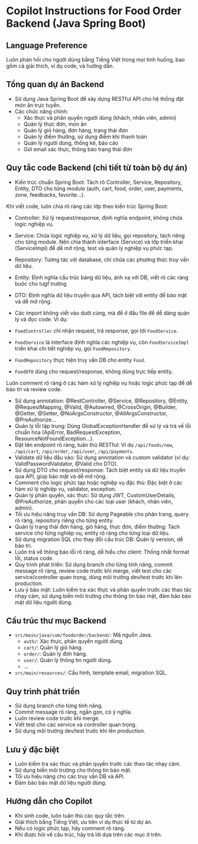 # Copilot Instructions for Food Order Backend (Java Spring Boot)

## Language Preference

Luôn phản hồi cho người dùng bằng Tiếng Việt trong mọi tình huống, bao gồm cả giải thích, ví dụ code, và hướng dẫn.

## Tổng quan dự án Backend

- Sử dụng Java Spring Boot để xây dựng RESTful API cho hệ thống đặt món ăn trực tuyến.
- Các chức năng chính:
  - Xác thực và phân quyền người dùng (khách, nhân viên, admin)
  - Quản lý thực đơn, món ăn
  - Quản lý giỏ hàng, đơn hàng, trạng thái đơn
  - Quản lý điểm thưởng, sử dụng điểm khi thanh toán
  - Quản lý người dùng, thống kê, báo cáo
  - Gửi email xác thực, thông báo trạng thái đơn

## Quy tắc code Backend (chi tiết từ toàn bộ dự án)

- Kiến trúc chuẩn Spring Boot: Tách rõ Controller, Service, Repository, Entity, DTO cho từng module (auth, cart, food, order, user, payments, zone, feedbacks, favorite...).

Khi viết code, luôn chia rõ ràng các lớp theo kiến trúc Spring Boot:

- Controller: Xử lý request/response, định nghĩa endpoint, không chứa logic nghiệp vụ.
- Service: Chứa logic nghiệp vụ, xử lý dữ liệu, gọi repository, tách riêng cho từng module. Nên chia thành interface (Service) và lớp triển khai (ServiceImpl) để dễ mở rộng, test và quản lý nghiệp vụ phức tạp.
- Repository: Tương tác với database, chỉ chứa các phương thức truy vấn dữ liệu.
- Entity: Định nghĩa cấu trúc bảng dữ liệu, ánh xạ với DB, viết rõ các ràng buộc cho tưgf trường
- DTO: Định nghĩa dữ liệu truyền qua API, tách biệt với entity để bảo mật và dễ mở rộng.
- Các import không viết vào dưới cùng, mà để ở đầu file để dễ dàng quản lý và đọc code.
Ví dụ:

- `FoodController` chỉ nhận request, trả response, gọi tới `FoodService`.
- `FoodService` là interface định nghĩa các nghiệp vụ, còn `FoodServiceImpl` triển khai chi tiết nghiệp vụ, gọi `FoodRepository`.
- `FoodRepository` thực hiện truy vấn DB cho entity `Food`.
- `FoodDTO` dùng cho request/response, không dùng trực tiếp entity.

Luôn comment rõ ràng ở các hàm xử lý nghiệp vụ hoặc logic phức tạp để dễ bảo trì và review code.

- Sử dụng annotation: @RestController, @Service, @Repository, @Entity, @RequestMapping, @Valid, @Autowired, @CrossOrigin, @Builder, @Getter, @Setter, @NoArgsConstructor, @AllArgsConstructor, @PreAuthorize...
- Quản lý lỗi tập trung: Dùng GlobalExceptionHandler để xử lý và trả về lỗi chuẩn hóa (ApiError, BadRequestException, ResourceNotFoundException...).
- Đặt tên endpoint rõ ràng, tuân thủ RESTful: Ví dụ `/api/foods/new`, `/api/cart`, `/api/order`, `/api/user`, `/api/payments`.
- Validate dữ liệu đầu vào: Sử dụng annotation và custom validator (ví dụ: ValidPasswordValidator, @Valid cho DTO).
- Sử dụng DTO cho request/response: Tách biệt entity và dữ liệu truyền qua API, giúp bảo mật và dễ mở rộng.
- Comment cho logic phức tạp hoặc nghiệp vụ đặc thù: Đặc biệt ở các hàm xử lý nghiệp vụ, validator, exception.
- Quản lý phân quyền, xác thực: Sử dụng JWT, CustomUserDetails, @PreAuthorize, phân quyền cho các loại user (khách, nhân viên, admin).
- Tối ưu hiệu năng truy vấn DB: Sử dụng Pageable cho phân trang, query rõ ràng, repository riêng cho từng entity.
- Quản lý trạng thái đơn hàng, giỏ hàng, thực đơn, điểm thưởng: Tách service cho từng nghiệp vụ, entity rõ ràng cho từng loại dữ liệu.
- Sử dụng migration SQL cho thay đổi cấu trúc DB: Quản lý version, dễ bảo trì.
- Luôn trả về thông báo lỗi rõ ràng, dễ hiểu cho client: Thống nhất format lỗi, status code.
- Quy trình phát triển: Sử dụng branch cho từng tính năng, commit message rõ ràng, review code trước khi merge, viết test cho các service/controller quan trọng, dùng môi trường dev/test trước khi lên production.
- Lưu ý bảo mật: Luôn kiểm tra xác thực và phân quyền trước các thao tác nhạy cảm, sử dụng biến môi trường cho thông tin bảo mật, đảm bảo bảo mật dữ liệu người dùng.

## Cấu trúc thư mục Backend

- `src/main/java/com/foodorder/backend/`: Mã nguồn Java.
  - `auth/`: Xác thực, phân quyền người dùng.
  - `cart/`: Quản lý giỏ hàng.
  - `order/`: Quản lý đơn hàng.
  - `user/`: Quản lý thông tin người dùng.
  - ...
- `src/main/resources/`: Cấu hình, template email, migration SQL.

## Quy trình phát triển

- Sử dụng branch cho từng tính năng.
- Commit message rõ ràng, ngắn gọn, có ý nghĩa.
- Luôn review code trước khi merge.
- Viết test cho các service và controller quan trọng.
- Sử dụng môi trường dev/test trước khi lên production.

## Lưu ý đặc biệt

- Luôn kiểm tra xác thực và phân quyền trước các thao tác nhạy cảm.
- Sử dụng biến môi trường cho thông tin bảo mật.
- Tối ưu hiệu năng cho các truy vấn DB và API.
- Đảm bảo bảo mật dữ liệu người dùng.

## Hướng dẫn cho Copilot

- Khi sinh code, luôn tuân thủ các quy tắc trên.
- Giải thích bằng Tiếng Việt, ưu tiên ví dụ thực tế từ dự án.
- Nếu có logic phức tạp, hãy comment rõ ràng.
- Khi được hỏi về cấu trúc, hãy trả lời dựa trên các mục ở trên.
